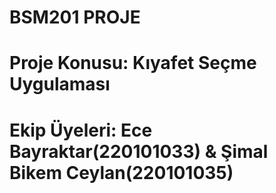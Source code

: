 # BSM201 PROJE
# Proje Konusu: Kıyafet Seçme Uygulaması
# Ekip Üyeleri: Ece Bayraktar(220101033) & Şimal Bikem Ceylan(220101035)
